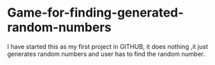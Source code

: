# Game-for-finding-generated-random-numbers
I have started this as my first project in GITHUB, it does nothing ,it just generates random numbers and user has to find the random number.
